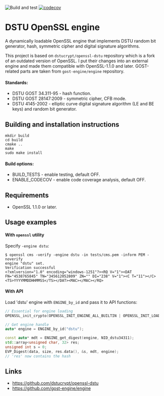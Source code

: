 ![Build and test](https://github.com/madf/dstu-engine/workflows/Build%20and%20test/badge.svg) [![codecov](https://codecov.io/gh/madf/dstu-engine/branch/main/graph/badge.svg)](https://codecov.io/gh/madf/dstu-engine)

# DSTU OpenSSL engine

A dynamically loadable OpenSSL engine that implements DSTU random bit generator, hash, symmetric cipher and digital signature algorithms.

This project is based on `dstucrypt/openssl-dstu` repository which is a fork of an outdated version of OpenSSL. I put their changes into an external engine and made them compatible with OpenSSL-1.1.0 and later. GOST-related parts are taken from `gost-engine/engine` repository.

#### Standards:
 * DSTU GOST 34.311-95 - hash function.
 * DSTU GOST 28147:2009 - symmetric cipher, CFB mode.
 * DSTU 4145-2002 - elliptic curve digital signature algorithm (LE and BE keys) and random bit generator.

## Building and installation instructions
```
mkdir build
cd build
cmake ..
make
sudo make install
```
#### Build options:
 * BUILD_TESTS - enable testing, default OFF.
 * ENABLE_CODECOV - enable code coverage analysis, default OFF.

## Requirements
 * OpenSSL 1.1.0 or later.

## Usage examples
#### With `openssl` utility
Specify `-engine dstu`:
```
$ openssl cms -verify -engine dstu -in tests/cms.pem -inform PEM -noverify
engine "dstu" set.
Verification successful
<?xmlversion="1.0" encoding="windows-1251"?><RQ V="1"><DAT FN="4538765845" TN="345612052809" ZN="" DI="238" V="1"><C T="11"></C><TS>YYYYMMDDHHMMSS</TS></DAT><MAC></MAC></RQ>
```
#### With API
Load 'dstu' engine with `ENGINE_by_id` and pass it to API functions:
```c++
// Essential for engine loading
OPENSSL_init_crypto(OPENSSL_INIT_ENGINE_ALL_BUILTIN | OPENSSL_INIT_LOAD_CONFIG, nullptr);

// Get engine handle
auto* engine = ENGINE_by_id("dstu");

const auto* mdt = ENGINE_get_digest(engine, NID_dstu34311);
std::array<unsigned char, 32> res;
unsigned int s = 0;
EVP_Digest(data, size, res.data(), &s, mdt, engine);
// 'res' now contains the hash
```

## Links
 * https://github.com/dstucrypt/openssl-dstu
 * https://github.com/gost-engine/engine
